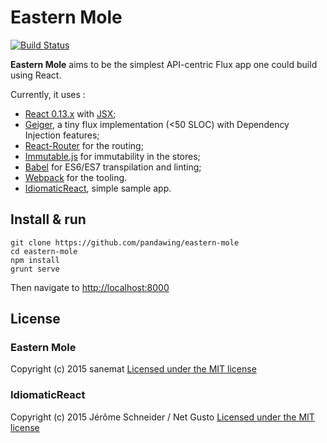 # Eastern Mole

[![Build Status][travis-image]][travis-url]

**Eastern Mole** aims to be the simplest API-centric Flux app one could build using React.

Currently, it uses :

* [React 0.13.x](http://facebook.github.io/react/) with [JSX](https://facebook.github.io/jsx/);
* [Geiger](https://github.com/netgusto/geiger), a tiny flux implementation (&lt;50 SLOC) with Dependency Injection features;
* [React-Router](https://github.com/rackt/react-router) for the routing;
* [Immutable.js](http://facebook.github.io/immutable-js/) for immutability in the stores;
* [Babel](https://babeljs.io/) for ES6/ES7 transpilation and linting;
* [Webpack](http://webpack.github.io/) for the tooling.
* [IdiomaticReact](https://github.com/netgusto/IdiomaticReact), simple sample app.

## Install & run

```
git clone https://github.com/pandawing/eastern-mole
cd eastern-mole
npm install
grunt serve
```

Then navigate to [http://localhost:8000]()

## License

### Eastern Mole

Copyright (c) 2015 sanemat [Licensed under the MIT license](./LICENSE.txt)

### IdiomaticReact

Copyright (c) 2015 Jérôme Schneider / Net Gusto [Licensed under the MIT license](./LICENSE-IdiomaticReact.txt)

[travis-url]: https://travis-ci.org/pandawing/eastern-mole
[travis-image]: https://travis-ci.org/pandawing/eastern-mole.svg?branch=master
